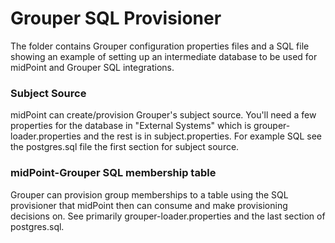 # Grouper SQL Provisioner

The folder contains Grouper configuration properties files and a SQL file showing
 an example of setting up an intermediate database to be used for midPoint and 
  Grouper SQL integrations. 

### Subject Source

midPoint can create/provision Grouper's subject source. 
You'll need a few properties for the database in "External Systems" which is 
 grouper-loader.properties and the rest is in subject.properties. For example
SQL see the postgres.sql file the first section for subject source.

### midPoint-Grouper SQL membership table

Grouper can provision group memberships to a table using the SQL provisioner that 
 midPoint then can consume and make provisioning decisions on. See primarily
 grouper-loader.properties and the last section of postgres.sql.